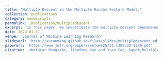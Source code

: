 ```yaml
---
title: "Multiple Descent in the Multiple Random Feature Model."
collection: publications
category: manuscripts
permalink: /publication/multipledescent
excerpt: 'In this paper, we investigate the multiple descent phenomenon in a class of multi-component prediction models. We first consider a “double random feature model” (DRFM) concatenating two types of random features, and study the excess risk achieved by the DRFM in ridge regression. We calculate the precise limit of the excess risk under the high dimensional framework where the training sample size, the dimension of data, and the dimension of random features tend to infinity proportionally. Based on the calculation, we further theoretically demonstrate that the risk curves of DRFMs can exhibit triple descent. We then provide a thorough experimental study to verify our theory. At last, we extend our study to the “multiple random feature model” (MRFM), and show that MRFMs ensembling K types of random features may exhibit (K+1)-fold descent. Our analysis points out that risk curves with a specific number of descent generally exist in learning multi-component prediction models.'
date: 2024-01-31
venue: 'Journal of Machine Learning Research'
slidesurl: 'http://xuranmeng.github.io/files/slides/multipledescent.pdf'
paperurl: 'https://www.jmlr.org/papers/volume25/22-1389/22-1389.pdf'
citation: '<b>Xuran Meng</b>, Jianfeng Yao and Yuan Cao, &quot;Multiple Descent in the Multiple Random Feature Model.&quot; <i>JMLR 25</i>, 2024.'
---
```



